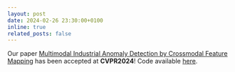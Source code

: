 ```yaml
---
layout: post
date: 2024-02-26 23:30:00+0100
inline: true
related_posts: false
---
```


Our paper <a href='https://arxiv.org/pdf/2312.04521.pdf'>Multimodal Industrial Anomaly Detection by Crossmodal Feature Mapping</a> has been accepted at <b>CVPR2024</b>! Code available  <a href='https://github.com/CVLAB-Unibo/crossmodal-feature-mapping'>here</a>.